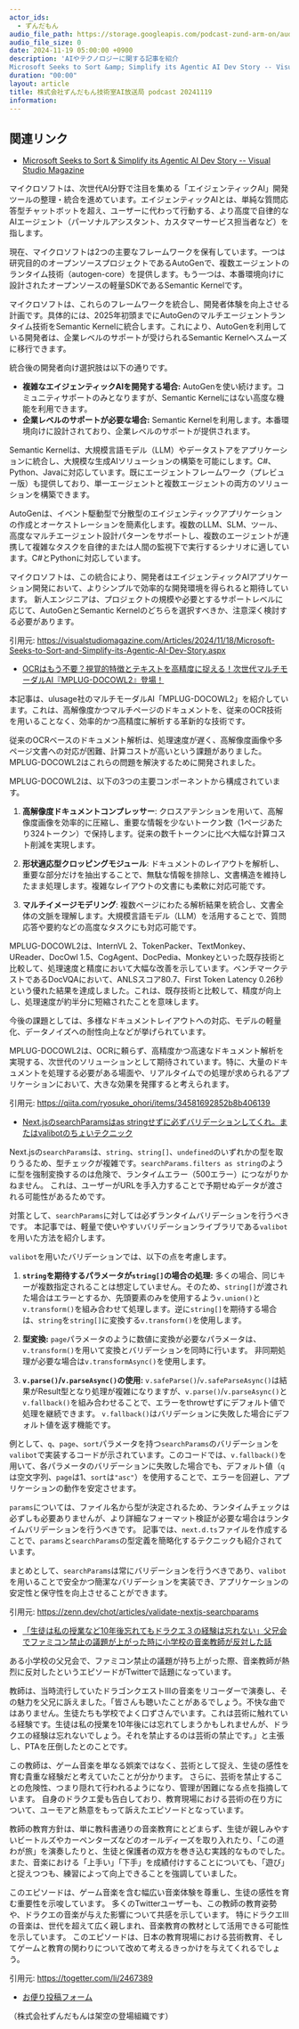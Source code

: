 ```yaml
---
actor_ids:
  - ずんだもん
audio_file_path: https://storage.googleapis.com/podcast-zund-arm-on/audio/株式会社ずんだもん技術室AI放送局_podcast_20241119.mp3
audio_file_size: 0
date: 2024-11-19 05:00:00 +0900
description: 'AIやテクノロジーに関する記事を紹介  
Microsoft Seeks to Sort &amp; Simplify its Agentic AI Dev Story -- Visual Studio Magazine、OCRはもう不要？視覚的特徴とテキストを高精度に捉える！次世代マルチモーダルAI『MPLUG-DOCOWL2』登場！、Next.jsのsearchParamsはas stringせずに必ずバリデーションしてくれ。またはvalibotのちょいテクニック、「生徒は私の授業など10年後忘れてもドラクエ３の経験は忘れない」父兄会でファミコン禁止の議題が上がった時に小学校の音楽教師が反対した話'
duration: "00:00"
layout: article
title: 株式会社ずんだもん技術室AI放送局 podcast 20241119
information: 
---
```


## 関連リンク


- [Microsoft Seeks to Sort & Simplify its Agentic AI Dev Story -- Visual Studio Magazine](https://visualstudiomagazine.com/Articles/2024/11/18/Microsoft-Seeks-to-Sort-and-Simplify-its-Agentic-AI-Dev-Story.aspx)  



マイクロソフトは、次世代AI分野で注目を集める「エイジェンティックAI」開発ツールの整理・統合を進めています。エイジェンティックAIとは、単純な質問応答型チャットボットを超え、ユーザーに代わって行動する、より高度で自律的なAIエージェント（パーソナルアシスタント、カスタマーサービス担当者など）を指します。

現在、マイクロソフトは2つの主要なフレームワークを保有しています。一つは研究目的のオープンソースプロジェクトであるAutoGenで、複数エージェントのランタイム技術（autogen-core）を提供します。もう一つは、本番環境向けに設計されたオープンソースの軽量SDKであるSemantic Kernelです。

マイクロソフトは、これらのフレームワークを統合し、開発者体験を向上させる計画です。具体的には、2025年初頭までにAutoGenのマルチエージェントランタイム技術をSemantic Kernelに統合します。これにより、AutoGenを利用している開発者は、企業レベルのサポートが受けられるSemantic Kernelへスムーズに移行できます。

統合後の開発者向け選択肢は以下の通りです。

* **複雑なエイジェンティックAIを開発する場合:**  AutoGenを使い続けます。コミュニティサポートのみとなりますが、Semantic Kernelにはない高度な機能を利用できます。
* **企業レベルのサポートが必要な場合:** Semantic Kernelを利用します。本番環境向けに設計されており、企業レベルのサポートが提供されます。

Semantic Kernelは、大規模言語モデル（LLM）やデータストアをアプリケーションに統合し、大規模な生成AIソリューションの構築を可能にします。C#、Python、Javaに対応しています。既にエージェントフレームワーク（プレビュー版）も提供しており、単一エージェントと複数エージェントの両方のソリューションを構築できます。

AutoGenは、イベント駆動型で分散型のエイジェンティックアプリケーションの作成とオーケストレーションを簡素化します。複数のLLM、SLM、ツール、高度なマルチエージェント設計パターンをサポートし、複数のエージェントが連携して複雑なタスクを自律的または人間の監視下で実行するシナリオに適しています。C#とPythonに対応しています。

マイクロソフトは、この統合により、開発者はエイジェンティックAIアプリケーション開発において、よりシンプルで効率的な開発環境を得られると期待しています。  新人エンジニアは、プロジェクトの規模や必要とするサポートレベルに応じて、AutoGenとSemantic Kernelのどちらを選択すべきか、注意深く検討する必要があります。


引用元: https://visualstudiomagazine.com/Articles/2024/11/18/Microsoft-Seeks-to-Sort-and-Simplify-its-Agentic-AI-Dev-Story.aspx


- [OCRはもう不要？視覚的特徴とテキストを高精度に捉える！次世代マルチモーダルAI『MPLUG-DOCOWL2』登場！](https://qiita.com/ryosuke_ohori/items/34581692852b8b406139)  



本記事は、ulusage社のマルチモーダルAI「MPLUG-DOCOWL2」を紹介しています。これは、高解像度かつマルチページのドキュメントを、従来のOCR技術を用いることなく、効率的かつ高精度に解析する革新的な技術です。

従来のOCRベースのドキュメント解析は、処理速度が遅く、高解像度画像や多ページ文書への対応が困難、計算コストが高いという課題がありました。MPLUG-DOCOWL2はこれらの問題を解決するために開発されました。

MPLUG-DOCOWL2は、以下の3つの主要コンポーネントから構成されています。

1. **高解像度ドキュメントコンプレッサー**: クロスアテンションを用いて、高解像度画像を効率的に圧縮し、重要な情報を少ないトークン数（1ページあたり324トークン）で保持します。従来の数千トークンに比べ大幅な計算コスト削減を実現します。

2. **形状適応型クロッピングモジュール**: ドキュメントのレイアウトを解析し、重要な部分だけを抽出することで、無駄な情報を排除し、文書構造を維持したまま処理します。複雑なレイアウトの文書にも柔軟に対応可能です。

3. **マルチイメージモデリング**: 複数ページにわたる解析結果を統合し、文書全体の文脈を理解します。大規模言語モデル（LLM）を活用することで、質問応答や要約などの高度なタスクにも対応可能です。


MPLUG-DOCOWL2は、InternVL 2、TokenPacker、TextMonkey、UReader、DocOwl 1.5、CogAgent、DocPedia、Monkeyといった既存技術と比較して、処理速度と精度において大幅な改善を示しています。ベンチマークテストであるDocVQAにおいて、ANLSスコア80.7、First Token Latency 0.26秒という優れた結果を達成しました。これは、既存技術と比較して、精度が向上し、処理速度が約半分に短縮されたことを意味します。

今後の課題としては、多様なドキュメントレイアウトへの対応、モデルの軽量化、データノイズへの耐性向上などが挙げられています。


MPLUG-DOCOWL2は、OCRに頼らず、高精度かつ高速なドキュメント解析を実現する、次世代のソリューションとして期待されています。特に、大量のドキュメントを処理する必要がある場面や、リアルタイムでの処理が求められるアプリケーションにおいて、大きな効果を発揮すると考えられます。


引用元: https://qiita.com/ryosuke_ohori/items/34581692852b8b406139


- [Next.jsのsearchParamsはas stringせずに必ずバリデーションしてくれ。またはvalibotのちょいテクニック](https://zenn.dev/chot/articles/validate-nextjs-searchparams)  



Next.jsの`searchParams`は、`string`、`string[]`、`undefined`のいずれかの型を取りうるため、型チェックが複雑です。`searchParams.filters as string`のように型を強制変換するのは危険で、ランタイムエラー（500エラー）につながりかねません。  これは、ユーザーがURLを手入力することで予期せぬデータが渡される可能性があるためです。

対策として、`searchParams`に対しては必ずランタイムバリデーションを行うべきです。  本記事では、軽量で使いやすいバリデーションライブラリである`valibot`を用いた方法を紹介します。

`valibot`を用いたバリデーションでは、以下の点を考慮します。

1. **`string`を期待するパラメータが`string[]`の場合の処理:**  多くの場合、同じキーが複数指定されることは想定していません。そのため、`string[]`が渡された場合はエラーとするか、先頭要素のみを使用するよう`v.union()`と`v.transform()`を組み合わせて処理します。逆に`string[]`を期待する場合は、`string`を`string[]`に変換する`v.transform()`を使用します。

2. **型変換:**  `page`パラメータのように数値に変換が必要なパラメータは、`v.transform()`を用いて変換とバリデーションを同時に行います。  非同期処理が必要な場合は`v.transformAsync()`を使用します。

3. **`v.parse()`/`v.parseAsync()`の使用:**  `v.safeParse()`/`v.safeParseAsync()`は結果がResult型となり処理が複雑になりますが、`v.parse()`/`v.parseAsync()`と`v.fallback()`を組み合わせることで、エラーをthrowせずにデフォルト値で処理を継続できます。  `v.fallback()`はバリデーションに失敗した場合にデフォルト値を返す機能です。

例として、`q`、`page`、`sort`パラメータを持つ`searchParams`のバリデーションを`valibot`で実装するコードが示されています。このコードでは、`v.fallback()`を用いて、各パラメータのバリデーションに失敗した場合でも、デフォルト値（`q`は空文字列、`page`は1、`sort`は`"asc"`）を使用することで、エラーを回避し、アプリケーションの動作を安定させます。

`params`については、ファイル名から型が決定されるため、ランタイムチェックは必ずしも必要ありませんが、より詳細なフォーマット検証が必要な場合はランタイムバリデーションを行うべきです。  記事では、`next.d.ts`ファイルを作成することで、`params`と`searchParams`の型定義を簡略化するテクニックも紹介されています。


まとめとして、`searchParams`は常にバリデーションを行うべきであり、`valibot`を用いることで安全かつ簡潔なバリデーションを実装でき、アプリケーションの安定性と保守性を向上させることができます。


引用元: https://zenn.dev/chot/articles/validate-nextjs-searchparams


- [「生徒は私の授業など10年後忘れてもドラクエ３の経験は忘れない」父兄会でファミコン禁止の議題が上がった時に小学校の音楽教師が反対した話](https://togetter.com/li/2467389)  



ある小学校の父兄会で、ファミコン禁止の議題が持ち上がった際、音楽教師が熱烈に反対したというエピソードがTwitterで話題になっています。

教師は、当時流行していたドラゴンクエストIIIの音楽をリコーダーで演奏し、その魅力を父兄に訴えました。「皆さんも聴いたことがあるでしょう。不快な曲ではありません。生徒たちも学校でよく口ずさんでいます。これは芸術に触れている経験です。生徒は私の授業を10年後には忘れてしまうかもしれませんが、ドラクエの経験は忘れないでしょう。それを禁止するのは芸術の禁止です。」と主張し、PTAを圧倒したとのことです。

この教師は、ゲーム音楽を単なる娯楽ではなく、芸術として捉え、生徒の感性を育む貴重な経験だと考えていたことが分かります。  さらに、芸術を禁止することの危険性、つまり隠れて行われるようになり、管理が困難になる点を指摘しています。  自身のドラクエ愛も告白しており、教育現場における芸術の在り方について、ユーモアと熱意をもって訴えたエピソードとなっています。

教師の教育方針は、単に教科書通りの音楽教育にとどまらず、生徒が親しみやすいビートルズやカーペンターズなどのオールディーズを取り入れたり、「この道わが旅」を演奏したりと、生徒と保護者の双方を巻き込む実践的なものでした。  また、音楽における「上手い」「下手」を成績付けすることについても、「遊び」と捉えつつも、練習によって向上できることを強調していました。

このエピソードは、ゲーム音楽を含む幅広い音楽体験を尊重し、生徒の感性を育む重要性を示唆しています。  多くのTwitterユーザーも、この教師の教育姿勢や、ドラクエの音楽が与えた影響について共感を示しています。  特にドラクエIIIの音楽は、世代を超えて広く親しまれ、音楽教育の教材として活用できる可能性を示しています。  このエピソードは、日本の教育現場における芸術教育、そしてゲームと教育の関わりについて改めて考えるきっかけを与えてくれるでしょう。


引用元: https://togetter.com/li/2467389



- [お便り投稿フォーム](https://forms.gle/ffg4JTfqdiqK62qf9)

（株式会社ずんだもんは架空の登場組織です）
